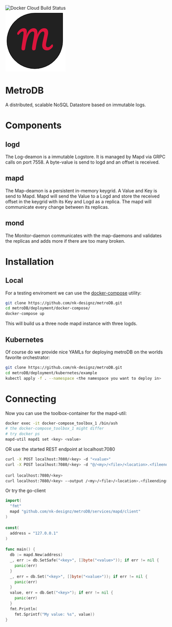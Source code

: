 ![Docker Cloud Build Status](https://img.shields.io/docker/cloud/build/nicokahlert/metrodb?style=flat-square)  
![Logo](https://raw.githubusercontent.com/nk-designz/metroDB/master/assets/images/logo.png)  
# MetroDB
A distributed, scalable NoSQL Datastore based on immutable logs.
# Components
## logd
The Log-deamon is a immutable Logstore. It is managed by Mapd via GRPC calls on port 7558.
A byte-value is send to logd and an offset is received.
## mapd
The Map-deamon is a persistent in-memory keygrid.
A Value and Key is send to Mapd.
Mapd will send the Value to a Logd and store the received offset in the keygrid with its Key and Logd as a replica.
The mapd will communicate every change between its replicas.
## mond
The Monitor-daemon communicates with the map-daemons and validates the replicas and adds more if there are too many broken.
# Installation
## Local
For a testing enviroment we can use the [docker-compose](https://docs.docker.com/compose/) utility:
```bash
git clone https://github.com/nk-designz/metroDB.git
cd metroDB/deployment/docker-compose/
docker-compose up
```
This will build us a three node mapd instance with three logds.
## Kubernetes
Of course do we provide nice YAMLs for deploying metroDB on the worlds favorite orchestrator:
```bash
git clone https://github.com/nk-designz/metroDB.git
cd metroDB/deployment/kubernetes/example
kubectl apply -f . --namespace <the namespace you want to deploy in>
```
# Connecting
Now you can use the toolbox-container for the mapd-util:
```bash
docker exec -it docker-compose_toolbox_1 /bin/ash
# the docker-compose_toolbox_1 might differ
# try docker ps
mapd-util mapd1 set <key> <value>
```
OR use the started REST endpoint at localhost:7080
```bash
curl -X POST localhost:7080/<key> -d "<value>"
curl -X POST localhost:7080/<key> -d "@/<my>/<file>/<location>.<fileending>"

curl localhost:7080/<key>
curl localhost:7080/<key> --output /<my>/<file>/<location>.<fileending>
```
Or try the go-client
```go
import(
  "fmt"
  mapd "github.com/nk-designz/metroDB/services/mapd/client"
)

const(
  address = "127.0.0.1"
)

func main() {
  db := mapd.New(address)
  _, err := db.SetSafe("<key>", []byte("<value>")); if err != nil {
    panic(err)
  }
  _, err = db.Set("<key>", []byte("<value>")); if err != nil {
    panic(err)
  }
  value, err = db.Get("<key>"); if err != nil {
    panic(err)
  }
  fmt.Println(
    fmt.Sprintf("My value: %s", value))
}
```
